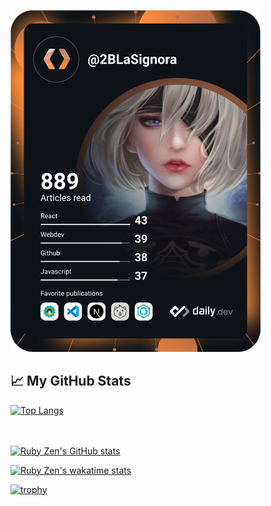 <a href="https://app.daily.dev/2BLaSignora"><img src="https://github.com/ruby-rust-perl/ruby-rust-perl/blob/main/devcard.svg" width="400" alt="Nivetha Thomas's DevCard"/></a>

## &#x1f4c8; My GitHub Stats

[![Top Langs](https://github-readme-stats.vercel.app/api/top-langs/?username=ruby-rust-perl&hide=java,html,css&theme=tokyonight&show_icons=true)](https://github.com/anuraghazra/github-readme-stats)<br/><br/><br/>
<!--<a href="https://app.daily.dev/2BLaSignora"><img src="https://api.daily.dev/devcards/ecf7521eb5174678842c1011578278b2.png?r=iol" width="400" alt="La Signora's Dev Card"/></a><br/><br/><br/>-->
[![Ruby Zen's GitHub stats](https://github-readme-stats.vercel.app/api?username=ruby-rust-perl&theme=cobalt&show_icons=true)](https://github.com/anuraghazra/github-readme-stats)

[![Ruby Zen's wakatime stats](https://github-readme-stats.vercel.app/api/wakatime?username=python_clojure&theme=buefy&show_icons=true)](https://github.com/anuraghazra/github-readme-stats)

[![trophy](https://github-profile-trophy.vercel.app/?username=ruby-rust-perl&theme=dracula&column=7&show_icons=true)](https://github.com/ryo-ma/github-profile-trophy)
